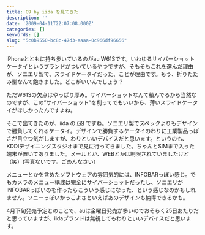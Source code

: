 ```yaml
---
title: G9 by iida を見てきた
description: ''
date: '2009-04-11T22:07:08.000Z'
categories: []
keywords: []
slug: "5c0b9550-bc8c-47d3-aaaa-0c966df96656"
---
```

iPhoneとともに持ち歩いているのがau W61Sです。いわゆるサイバーショットケータイというブランドがついているやつですが、そもそもこれを選んだ理由が、ソニエリ製で、スライドケータイだった、ことが理由です。もう、折りたたみ型なんて飽きました。どこがいいんでしょう？

ただW61Sの欠点はやっぱり厚み。サイバーショットなんて積んでるから当然なのですが、この”サイバーショット”を削ってでもいいから、薄いスライドケータイがほしかったんですよね。

そこで出てきたのが、iida の [G9](http://iida.jp/products/g9/) ですね。ソニエリ製でスペックよりもデザインで勝負してくれるケータイ。デザインで勝負するケータイのわりに工業製品っぽさが目立つ気がしますが、わりといいデバイスだと思います。というのも、KDDIデザイニングスタジオまで見に行ってきました。ちゃんとSIMまで入った端末が置いてありました。メールとか、WEBとかは制限されていましたけど（笑）(写真ないです。ごめんなさい）

メニューとかを含めたソフトウェアの雰囲気的には、INFOBARっぽい感じ。でもカメラのメニュー構成は完全にサイバーショットだったし、ソニエリがINFOBARっぽいのを作ったらこういう感じになった、という感じなのかもしれません。ソニーっぽいかっこよさといえばあのデザインも納得できるかも。

4月下旬発売予定とのことで、auは金曜日発売が多いのでおそらく25日あたりだと思っていますが、iidaブランドは無視してもわりといいデバイスだと思います。
